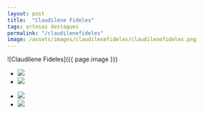 ```yaml
---
layout: post
title:  "Claudilene Fideles"
tags: artesas destaques
permalink: "/claudilenefideles"
image: /assets/images/claudilenefideles/claudilenefideles.png
---
```

![Claudilene Fideles]({{ page.image }})

<div class="wrapper">
    <div class="footer-col-wrapper">
      <div class="footer-col footer-col-2">
        <ul class="contact-list">
          <li class="p-name"><img src="{{ site.url }}/assets/images/claudilenefideles/claudilenefideles1.jpg" /></li>
          <li class="p-name"><img src="{{ site.url }}/assets/images/claudilenefideles/claudilenefideles2.jpg" /></li>
        </ul>
      </div> 
      <div class="footer-col footer-col-2">
        <ul class="contact-list">       
          <li class="p-name"><img src="{{ site.url }}/assets/images/claudilenefideles/claudilenefideles3.jpg" /></li>
          <li class="p-name"><img src="{{ site.url }}/assets/images/claudilenefideles/claudilenefideles4.jpg" /></li>    
        </ul>
      </div>
    </div>
  </div>
  
